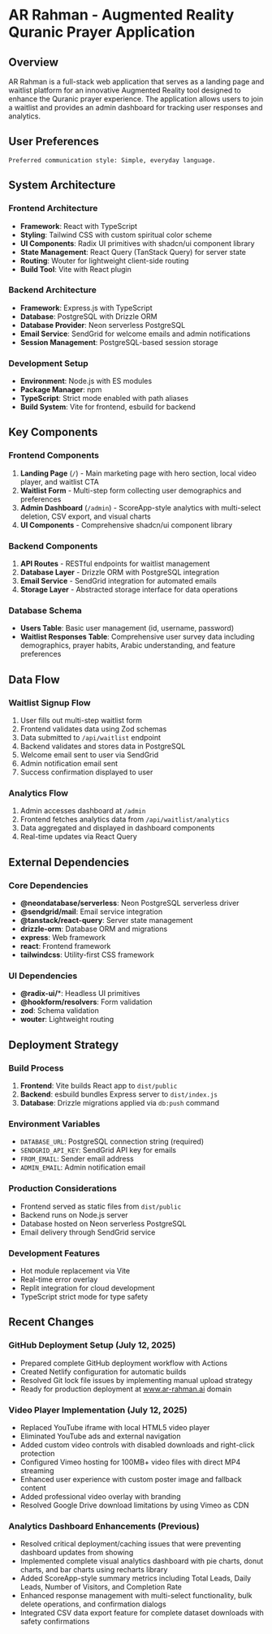 # AR Rahman - Augmented Reality Quranic Prayer Application

## Overview

AR Rahman is a full-stack web application that serves as a landing page and waitlist platform for an innovative Augmented Reality tool designed to enhance the Quranic prayer experience. The application allows users to join a waitlist and provides an admin dashboard for tracking user responses and analytics.

## User Preferences

```
Preferred communication style: Simple, everyday language.
```

## System Architecture

### Frontend Architecture
- **Framework**: React with TypeScript
- **Styling**: Tailwind CSS with custom spiritual color scheme
- **UI Components**: Radix UI primitives with shadcn/ui component library
- **State Management**: React Query (TanStack Query) for server state
- **Routing**: Wouter for lightweight client-side routing
- **Build Tool**: Vite with React plugin

### Backend Architecture
- **Framework**: Express.js with TypeScript
- **Database**: PostgreSQL with Drizzle ORM
- **Database Provider**: Neon serverless PostgreSQL
- **Email Service**: SendGrid for welcome emails and admin notifications
- **Session Management**: PostgreSQL-based session storage

### Development Setup
- **Environment**: Node.js with ES modules
- **Package Manager**: npm
- **TypeScript**: Strict mode enabled with path aliases
- **Build System**: Vite for frontend, esbuild for backend

## Key Components

### Frontend Components
1. **Landing Page** (`/`) - Main marketing page with hero section, local video player, and waitlist CTA
2. **Waitlist Form** - Multi-step form collecting user demographics and preferences
3. **Admin Dashboard** (`/admin`) - ScoreApp-style analytics with multi-select deletion, CSV export, and visual charts
4. **UI Components** - Comprehensive shadcn/ui component library

### Backend Components
1. **API Routes** - RESTful endpoints for waitlist management
2. **Database Layer** - Drizzle ORM with PostgreSQL integration
3. **Email Service** - SendGrid integration for automated emails
4. **Storage Layer** - Abstracted storage interface for data operations

### Database Schema
- **Users Table**: Basic user management (id, username, password)
- **Waitlist Responses Table**: Comprehensive user survey data including demographics, prayer habits, Arabic understanding, and feature preferences

## Data Flow

### Waitlist Signup Flow
1. User fills out multi-step waitlist form
2. Frontend validates data using Zod schemas
3. Data submitted to `/api/waitlist` endpoint
4. Backend validates and stores data in PostgreSQL
5. Welcome email sent to user via SendGrid
6. Admin notification email sent
7. Success confirmation displayed to user

### Analytics Flow
1. Admin accesses dashboard at `/admin`
2. Frontend fetches analytics data from `/api/waitlist/analytics`
3. Data aggregated and displayed in dashboard components
4. Real-time updates via React Query

## External Dependencies

### Core Dependencies
- **@neondatabase/serverless**: Neon PostgreSQL serverless driver
- **@sendgrid/mail**: Email service integration
- **@tanstack/react-query**: Server state management
- **drizzle-orm**: Database ORM and migrations
- **express**: Web framework
- **react**: Frontend framework
- **tailwindcss**: Utility-first CSS framework

### UI Dependencies
- **@radix-ui/***: Headless UI primitives
- **@hookform/resolvers**: Form validation
- **zod**: Schema validation
- **wouter**: Lightweight routing

## Deployment Strategy

### Build Process
1. **Frontend**: Vite builds React app to `dist/public`
2. **Backend**: esbuild bundles Express server to `dist/index.js`
3. **Database**: Drizzle migrations applied via `db:push` command

### Environment Variables
- `DATABASE_URL`: PostgreSQL connection string (required)
- `SENDGRID_API_KEY`: SendGrid API key for emails
- `FROM_EMAIL`: Sender email address
- `ADMIN_EMAIL`: Admin notification email

### Production Considerations
- Frontend served as static files from `dist/public`
- Backend runs on Node.js server
- Database hosted on Neon serverless PostgreSQL
- Email delivery through SendGrid service

### Development Features
- Hot module replacement via Vite
- Real-time error overlay
- Replit integration for cloud development
- TypeScript strict mode for type safety

## Recent Changes

### GitHub Deployment Setup (July 12, 2025)
- Prepared complete GitHub deployment workflow with Actions
- Created Netlify configuration for automatic builds
- Resolved Git lock file issues by implementing manual upload strategy
- Ready for production deployment at www.ar-rahman.ai domain

### Video Player Implementation (July 12, 2025)
- Replaced YouTube iframe with local HTML5 video player
- Eliminated YouTube ads and external navigation
- Added custom video controls with disabled downloads and right-click protection
- Configured Vimeo hosting for 100MB+ video files with direct MP4 streaming
- Enhanced user experience with custom poster image and fallback content
- Added professional video overlay with branding
- Resolved Google Drive download limitations by using Vimeo as CDN

### Analytics Dashboard Enhancements (Previous)
- Resolved critical deployment/caching issues that were preventing dashboard updates from showing
- Implemented complete visual analytics dashboard with pie charts, donut charts, and bar charts using recharts library
- Added ScoreApp-style summary metrics including Total Leads, Daily Leads, Number of Visitors, and Completion Rate
- Enhanced response management with multi-select functionality, bulk delete operations, and confirmation dialogs
- Integrated CSV data export feature for complete dataset downloads with safety confirmations